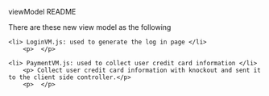 <p> viewModel README </p>

<p> There are these new view model as the following

	<li> LoginVM.js: used to generate the log in page </li>
		<p>  </p>

	<li> PaymentVM.js: used to collect user credit card information </li>
		<p> Collect user credit card information with knockout and sent it to the client side controller.</p>
		<p>  </p>

</p>

